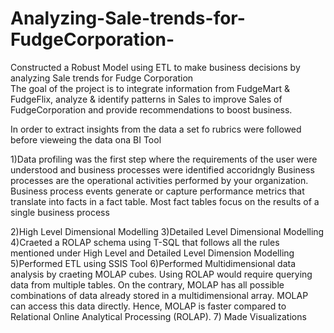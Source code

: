 # Analyzing-Sale-trends-for-FudgeCorporation-
Constructed a Robust Model using ETL to make  business  decisions by analyzing Sale trends for Fudge Corporation  
The goal of the project is to integrate information from FudgeMart & FudgeFlix, analyze & identify patterns in Sales to 
improve Sales of FudgeCorporation and provide recommendations to boost business.

In order to extract insights from the data a set fo rubrics were followed before vieweing the data ona  BI Tool

1)Data profiling was the first step where the requirements of the user were understood and business processes were identified accoridngly
Business processes are the operational activities performed by your organization. 
Business process events generate or capture performance metrics that translate into facts
in a fact table. Most fact tables focus on the results of a single business process

2)High Level Dimensional Modelling 
3)Detailed Level Dimensional Modelling
4)Craeted a ROLAP schema using T-SQL that follows all the rules mentioned under High Level and Detailed Level Dimension Modelling  
5)Performed ETL using SSIS Tool
6)Performed Multidimensional data analysis by craeting MOLAP cubes.
Using ROLAP would require querying data from multiple tables. 
On the contrary, MOLAP has all possible combinations of data already stored in a multidimensional array. 
MOLAP can access this data directly. Hence, MOLAP is faster compared to Relational Online Analytical Processing (ROLAP). 
7) Made Visualizations 

